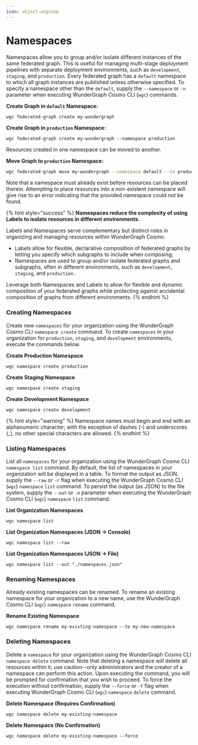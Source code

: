 ```yaml
---
icon: object-ungroup
---
```


# Namespaces

Namespaces allow you to group and/or isolate different instances of the same federated graph. This is useful for managing multi-stage deployment pipelines with separate deployment environments, such as `development`, `staging`, and `production`. Every federated graph has a `default` namespace to which all graph instances are published unless otherwise specified. To specify a namespace other than the `default`, supply the `--namespace` or `-n` parameter when executing WunderGraph Cosmo CLI (`wgc`) commands.

**Create Graph in `default` Namespace:**

```shell
wgc federated-graph create my-wundergraph
```

**Create Graph in `production` Namespace:**

```shell
wgc federated-graph create my-wundergraph --namespace production
```

Resources created in one namespace can be moved to another.&#x20;

**Move Graph to `production` Namespace:**

```bash
wgc federated-graph move my-wundergraph --namespace default --to production
```

Note that a namespace must already exist before resources can be placed therein. Attempting to place resources into a non-existent namespace will give rise to an error indicating that the provided namespace could not be found.

{% hint style="success" %}
**Namespaces reduce the complexity of using Labels to isolate resources in different environments.**

Labels and Namespaces serve complementary but distinct roles in organizing and managing resources within WunderGraph Cosmo.&#x20;

* Labels allow for flexible, declarative composition of federated graphs by letting you specify which subgraphs to include when composing;&#x20;
* Namespaces are used to group and/or isolate federated graphs and subgraphs,  often in different environments, such as `development`, `staging`, and `production.`&#x20;

Leverage both Namespaces and Labels to allow for flexible and dynamic composition of your federated graphs while protecting against accidental composition of graphs from different environments.
{% endhint %}

### Creating Namespaces

Create new `namespaces` for your organization using the WunderGraph Cosmo CLI `namespace create` command. To create `namespaces` in your organization for `production`, `staging`, and `development` environments, execute the commands below.

**Create Production Namespace**

```shell
wgc namespace create production
```

**Create Staging Namespace**

```shell
wgc namespace create staging
```

**Create Development Namespace**

```shell
wgc namespace create development
```

{% hint style="warning" %}
Namespace names must begin and end with an alphanumeric character; with the exception of dashes (-) and underscores (\_), no other special characters are allowed.
{% endhint %}

### Listing Namespaces

List all `namespaces` for your organization using the WunderGraph Cosmo CLI `namespace list` command. By default, the list of namespaces in your organization will be displayed in a table. To format the output as JSON, supply the `--raw` or `-r` flag when executing the WunderGraph Cosmo CLI (`wgc`) `namespace` `list` command. To persist the output (as JSON) to the file system, supply the `--out` or `-o` parameter when executing the WunderGraph Cosmo CLI (`wgc`) `namespace` `list` command.

**List Organization Namespaces**

```shell
wgc namespace list
```

**List Organization Namespaces (JSON -> Console)**

```shell
wgc namespace list --raw
```

**List Organization Namespaces (JSON -> File)**

```shell
wgc namespace list --out "./namespaces.json"
```

### Renaming Namespaces

Already existing namespaces can be renamed. To rename an existing namespace for your organization to a new name, use the WunderGraph Cosmo CLI (`wgc`) `namespace` `rename` command.

**Rename Existing Namespace**

```shell
wgc namespace rename my-existing-namespace --to my-new-namespace
```

### Deleting Namespaces

Delete a `namespace` for your organization using the WunderGraph Cosmo CLI `namespace delete` command. Note that deleting a namespace will delete all resources within it; use caution--only administrators and the creator of a namespace can perform this action. Upon executing the command, you will be prompted for confirmation that you wish to proceed. To force the execution without confirmation, supply the `--force` or `-f` flag when executing WunderGraph Cosmo CLI (`wgc`) `namespace` `delete` command.

**Delete Namespace (Requires Confirmation)**

```shell
wgc namespace delete my-existing-namespace
```

**Delete Namespace (No Confirmation)**

```shell
wgc namespace delete my-existing-namespace --force
```



